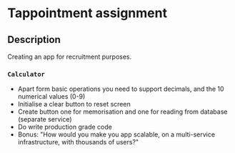 # Tappointment assignment

## Description

Creating an app for recruitment purposes.

### `Calculator`

- Apart form basic operations you need to support decimals, and the 10 numerical values (0-9)
- Initialise a clear button to reset screen
- Create button one for memorisation and one for reading from database (separate service)
- Do write production grade code
- Bonus: "How would you make you app scalable, on a multi-service infrastructure, with thousands of users?"
